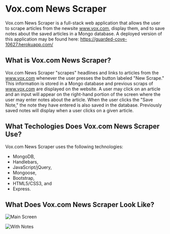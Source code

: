 # Vox.com News Scraper

Vox.com News Scraper is a full-stack web application that allows the user to scrape articles from the newsite www.vox.com, display them, and to save notes about the saved articles in a Mongo database. A deployed version of this application may be found here: https://guarded-cove-10627.herokuapp.com/

## What is Vox.com News Scraper?

Vox.com News Scraper "scrapes" headlines and links to articles from the www.vox.com whenever the user presses the button labeled "New Scrape." This information is stored in a Mongo database and previous scraps of www.vox.com are displayed on the website. A user may click on an article and an input will appear on the right-hand portion of the screen where the user may enter notes about the article. When the user clicks the "Save Note," the note they have entered is also saved in the database. Previously saved notes will display when a user clicks on a given article.

## What Techologies Does Vox.com News Scraper Use?

Vox.com News Scraper uses the following technologies:
* MongoDB,
* Handlebars,
* JavaScript/jQuery,
* Mongoose,
* Bootstrap,
* HTML5/CSS3, and
* Express.

## What Does Vox.com News Scraper Look Like?

![Main Screen](https://eghove.github.io/img/portfolio/vox-scrape-main.PNG "Main Screen")

![With Notes](https://eghove.github.io/img/portfolio/vox-scrape-note.PNG "Main Screen with Notes")
